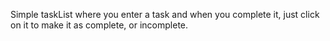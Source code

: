 Simple taskList where you enter a task and when you complete it, just click on it to make it as complete, or incomplete.
